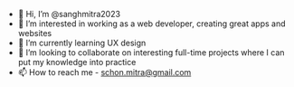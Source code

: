 - 👋 Hi, I’m @sanghmitra2023
- 👀 I’m interested in working as a web developer, creating great apps and websites
- 🌱 I’m currently learning UX design
- 💞️ I’m looking to collaborate on interesting full-time projects where I can put my knowledge into practice
- 📫 How to reach me - schon.mitra@gmail.com

<!---
sanghmitra2023/sanghmitra2023 is a ✨ special ✨ repository because its `README.md` (this file) appears on your GitHub profile.
You can click the Preview link to take a look at your changes.
--->
